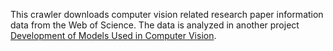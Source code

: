 This crawler downloads computer vision related research paper information data from the Web of Science. The data is analyzed in another project [Development of Models Used in Computer Vision](https://github.com/jason5306/dash-vis-app).
